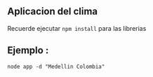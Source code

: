 ## Aplicacion    del    clima
Recuerde ejecutar ```npm install``` para las librerias
 

 ## Ejemplo :
 ```
 node app -d "Medellin Colombia"
```